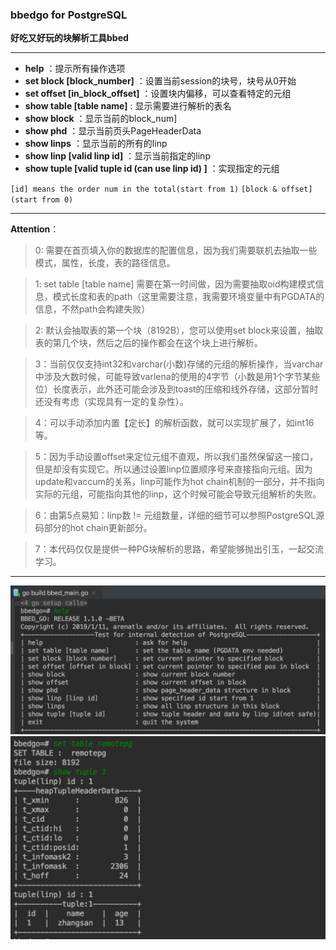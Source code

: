 ### bbedgo for PostgreSQL

**好吃又好玩的块解析工具bbed**

------------
- **help** ：提示所有操作选项
- **set block [block_number]** ：设置当前session的块号，块号从0开始
- **set offset [in_block_offset]** ：设置块内偏移，可以查看特定的元组
- **show table [table name]** : 显示需要进行解析的表名
- **show block** ：显示当前的block_num]
- **show phd** ：显示当前页头PageHeaderData
- **show linps** ：显示当前的所有的linp
- **show linp [valid linp id]** ：显示当前指定的linp
- **show tuple [valid tuple id (can use linp id) ]** ：实现指定的元组

`[id] means the order num in the total(start from 1)`
`[block & offset] (start from 0)`

------------
**Attention**：
>0: 需要在首页填入你的数据库的配置信息，因为我们需要联机去抽取一些模式，属性，长度，表的路径信息。

>1: set table [table name] 需要在第一时间做，因为需要抽取oid构建模式信息，模式长度和表的path（这里需要注意，我需要环境变量中有PGDATA的信息，不然path会构建失败）

>2: 默认会抽取表的第一个块（8192B），您可以使用set block来设置，抽取表的第几个块，然后之后的操作都会在这个块上进行解析。

>3：当前仅仅支持int32和varchar(小数)存储的元组的解析操作，当varchar中涉及大数时候，可能导致varlena的使用的4字节（小数是用1个字节某些位）长度表示，此外还可能会涉及到toast的压缩和线外存储，这部分暂时还没有考虑（实现具有一定的复杂性）。

>4：可以手动添加内置【定长】的解析函数，就可以实现扩展了，如int16等。

>5：因为手动设置offset来定位元组不直观，所以我们虽然保留这一接口，但是却没有实现它。所以通过设置linp位置顺序号来直接指向元组。因为update和vaccum的关系，linp可能作为hot chain机制的一部分，并不指向实际的元组，可能指向其他的linp，这个时候可能会导致元组解析的失败。

>6：由第5点易知：linp数 != 元组数量，详细的细节可以参照PostgreSQL源码部分的hot chain更新部分。

>7：本代码仅仅是提供一种PG块解析的思路，希望能够抛出引玉，一起交流学习。

------------
![avatar](./static/1.jpeg)
![avatar](./static/2.jpeg)

